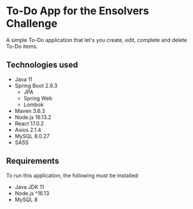 # To-Do App for the Ensolvers Challenge

A simple To-Do application that let's you create, edit, complete and delete To-Do items.

## Technologies used

- Java 11
- Spring Boot 2.6.3
  - JPA
  - Spring Web
  - Lombok
- Maven 3.6.3
- Node.js 16.13.2
- React 17.0.2
- Axios 2.1.4
- MySQL 8.0.27
- SASS

## Requirements

To run this application, the following must be installed:

- Java JDK 11
- Node.js ^16.13
- MySQL 8
